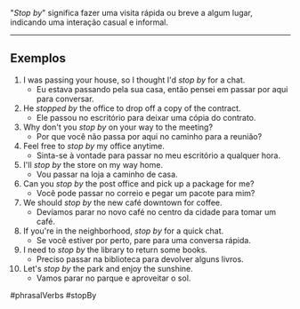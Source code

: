 "*Stop by*" significa fazer uma visita rápida ou breve a algum lugar, indicando uma interação casual e informal.

---
## Exemplos

1. I was passing your house, so I thought I'd *stop by* for a chat.
	- Eu estava passando pela sua casa, então pensei em passar por aqui para conversar.
2. He *stopped by* the office to drop off a copy of the contract.
	- Ele passou no escritório para deixar uma cópia do contrato.
3. Why don't you *stop by* on your way to the meeting?
	- Por que você não passa por aqui no caminho para a reunião?
4. Feel free to *stop by* my office anytime.
	- Sinta-se à vontade para passar no meu escritório a qualquer hora.
5. I'll _stop by_ the store on my way home.
	- Vou passar na loja a caminho de casa.
6. Can you _stop by_ the post office and pick up a package for me?
	- Você pode passar no correio e pegar um pacote para mim?
7. We should _stop by_ the new café downtown for coffee.
	- Devíamos parar no novo café no centro da cidade para tomar um café.
8. If you're in the neighborhood, _stop by_ for a quick chat.
	- Se você estiver por perto, pare para uma conversa rápida.
9. I need to _stop by_ the library to return some books.
	- Preciso passar na biblioteca para devolver alguns livros.
10. Let's _stop by_ the park and enjoy the sunshine.
	- Vamos parar no parque e aproveitar o sol.

#phrasalVerbs
#stopBy